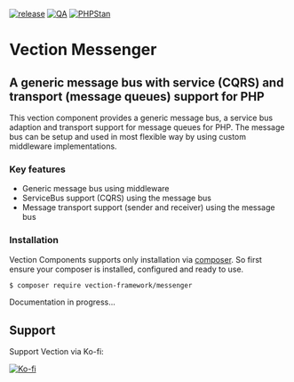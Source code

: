 [![release](https://img.shields.io/github/v/release/Vection-Framework/Vection?include_prereleases&style=for-the-badge)](https://img.shields.io/github/v/release/Vection-Framework/Vection?include_prereleases)
[![QA](https://img.shields.io/github/workflow/status/Vection-Framework/Vection/QA?label=QA&style=for-the-badge)](https://github.com/Vection-Framework/Vection/actions)
[![PHPStan](https://img.shields.io/badge/PHPStan-level%206-blueviolet.svg?style=for-the-badge)](https://phpstan.org)

# Vection Messenger

## A generic message bus with service (CQRS) and transport (message queues) support for PHP
This vection component provides a generic message bus, a service bus adaption and transport support for message queues for PHP. The message bus can be setup and used in most flexible way by using custom middleware implementations.

### Key features
* Generic message bus using middleware 
* ServiceBus support (CQRS) using the message bus 
* Message transport support (sender and receiver) using the message bus

### Installation
Vection Components supports only installation via [composer](https://getcomposer.org). So first ensure your composer is installed, configured and ready to use.

```bash script
$ composer require vection-framework/messenger
```

Documentation in progress...

## Support

Support Vection via Ko-fi:

[![Ko-fi](https://cdn.ko-fi.com/cdn/kofi3.png)](https://ko-fi.com/vection)
